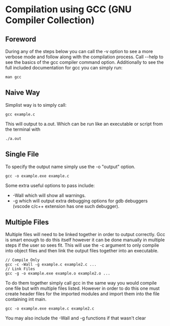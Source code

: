 # Compilation using GCC (GNU Compiler Collection)

## Foreword
During any of the steps below you can call the -v option to see a more verbose mode and follow along with the compilation process. Call --help to see the basics of the gcc compiler command option.
Additionally to see the full included documentation for gcc you can simply run:
```
man gcc
```

## Naive Way
Simplist way is to simply call:
```
gcc example.c
```
This will output to a.out.
Which can be run like an executable or script from the terminal with
```
./a.out
```

## Single File
To specify the output name simply use the -o "output" option.
```
gcc -o example.exe example.c
```
Some extra useful options to pass include:
* -Wall which will show all warnings.
* -g which will output extra debugging options for gdb debuggers (vscode c/c++ extension has one such debugger).

## Multiple Files
Multiple files will need to be linked together in order to output correctly. Gcc is smart enough to do this itself however it can be done manually in multiple steps if the user so sees fit.
This will use the -c argument to only compile into object files and then link the output files together into an executable.
```
// Compile Only
gcc -c -Wall -g example.c example2.c ...
// Link Files
gcc -g -o example.exe example.o example2.o ...
```
To do them together simply call gcc in the same way you would compile one file but with multiple files listed.
However in order to do this one must create header files for the imported modules and import them into the file containing int main.
```
gcc -o example.exe example.c example2.c
```
You may also include the -Wall and -g functions if that wasn't clear